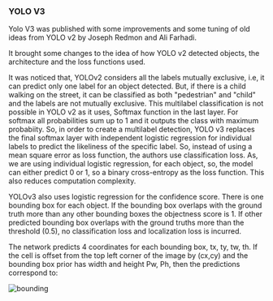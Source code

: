 ### YOLO V3

Yolo V3 was published with some improvements and some tuning of old ideas from YOLO v2 by Joseph Redmon and Ali Farhadi. 

It brought some changes to the idea of how YOLO v2 detected objects, the architecture and the loss functions used. 

It was noticed that, YOLOv2 considers all the labels mutually exclusive, i.e, it can predict only one label for an object detected. But, if there is a child walking on the street, it can be classified as both "pedestrian" and "child" and the labels are not mutually exclusive. This multilabel classification is not possible in YOLO v2 as it uses, Softmax function in the last layer. For softmax all probabilities sum up to 1 and it outputs the class with maximum probabiity. So, in order to create a multilabel detection, YOLO v3 replaces the final softmax layer with independent logistic regression for individual labels to predict the likeliness of the specific label. So, instead of using a mean square error as loss function, the authors use classification loss. As, we are using individual logistic regression, for each object, so, the model can either predict 0 or 1, so a binary cross-entropy as the loss function. This also reduces computation complexity.

YOLOv3 also uses logistic regression for the confidence score. There is one bounding box for each object. If the bounding box overlaps with the ground truth more than any other bounding boxes the objectness score is 1. If other predicted bounding box overlaps with the ground truths more than the threshold (0.5), no classification loss and localization loss is incurred. 

The network predicts 4 coordinates for each bounding box, tx, ty, tw, th. If the cell is offset from the top left corner of the image by (cx,cy) and the bounding box prior has width and height Pw, Ph, then the predictions correspond to:

![bounding](https://miro.medium.com/max/235/1*L2mpfhg2tixnWJqMSyoEEQ.png)




